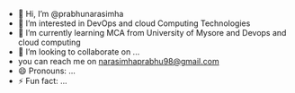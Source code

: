 - 👋 Hi, I’m @prabhunarasimha
- 👀 I’m interested in DevOps and cloud Computing Technologies
- 🌱 I’m currently learning MCA from University of Mysore and Devops and cloud computing
- 💞️ I’m looking to collaborate on ...
-  you can reach me on narasimhaprabhu98@gmail.com
- 😄 Pronouns: ...
- ⚡ Fun fact: ...

<!---
prabhunarasimha/prabhunarasimha is a ✨ special ✨ repository because its `README.md` (this file) appears on your GitHub profile.
You can click the Preview link to take a look at your changes.
--->
